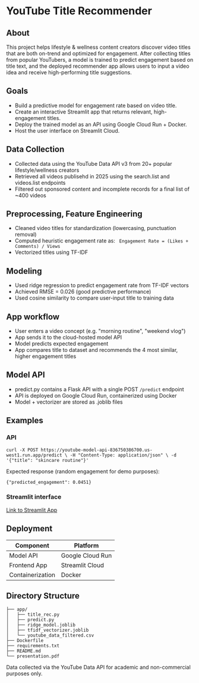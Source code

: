 # YouTube Title Recommender

## About
This project helps lifestyle & wellness content creators discover video titles that are both on-trend and optimized for engagement. After collecting titles from popular YouTubers, a model is trained to predict engagement based on title text, and the deployed recommender app allows users to input a video idea and receive high-performing title suggestions.

## Goals
- Build a predictive model for engagement rate based on video title.
- Create an interactive Streamlit app that returns relevant, high-engagement titles.
- Deploy the trained model as an API using Google Cloud Run + Docker.
- Host the user interface on Streamlit Cloud.

## Data Collection
- Collected data using the YouTube Data API v3 from 20+ popular lifestyle/wellness creators
- Retrieved all videos publisehd in 2025 using the search.list and videos.list endpoints
- Filtered out sponsored content and incomplete records for a final list of ~400 videos

## Preprocessing, Feature Engineering
- Cleaned video titles for standardization (lowercasing, punctuation removal)
- Computed heuristic engagement rate as:
` Engagement Rate = (Likes + Comments) / Views`
- Vectorized titles using TF-IDF

## Modeling
- Used ridge regression to predict engagement rate from TF-IDF vectors
- Achieved RMSE = 0.026 (good predictive performance)
- Used cosine similarity to compare user-input title to training data

## App workflow
- User enters a video concept (e.g. "morning routine", "weekend vlog")
- App sends it to the cloud-hosted model API
- Model predicts expected engagement
- App compares title to dataset and recommends the 4 most similar, higher engagement titles

## Model API
- predict.py contains a Flask API with a single POST `/predict` endpoint
- API is deployed on Google Cloud Run, containerized using Docker
- Model + vectorizer are stored as .joblib files

## Examples
### API
`curl -X POST https://youtube-model-api-836750386700.us-west1.run.app/predict \
     -H "Content-Type: application/json" \
     -d '{"title": "skincare routine"}'`

Expected response (random engagement for demo purposes):

`{"predicted_engagement": 0.0451}`

### Streamlit interface
[Link to Streamlit App](shl-418-youtube.streamlit.app)

## Deployment 
| Component        | Platform         |   
|------------------|------------------|
| Model API        | Google Cloud Run |
| Frontend App     | Streamlit Cloud  |
| Containerization | Docker           |

## Directory Structure
```
├── app/
│   ├── title_rec.py          
│   ├── predict.py            
│   ├── ridge_model.joblib    
│   ├── tfidf_vectorizer.joblib
│   └── youtube_data_filtered.csv
├── Dockerfile
├── requirements.txt
├── README.md
└── presentation.pdf
```


Data collected via the YouTube Data API for academic and non-commercial purposes only. 
